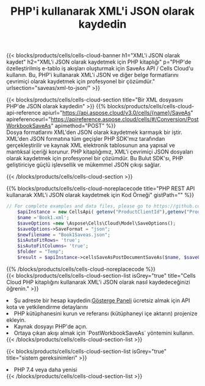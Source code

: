 ﻿---
title:  PHP'i kullanarak XML'i JSON olarak kaydedin
description:  XML formatındaki dosyayı JSON formatındaki dosya olarak kaydetmek için PHP için Aspose.Cells Cloud SDK'yı kullanma.
kwords: Excel, Save XML as JSON, REST, PHP
howto: How to save XML as JSON using Aspose.Cells Cloud PHP library.
---
{{< blocks/products/cells/cells-cloud-banner h1="XML\'i JSON olarak kaydet" h2="XML\'i JSON olarak kaydetmek için PHP kitaplığı" p="PHP\'de özelleştirilmiş e-tablo iş akışları oluşturmak için SaveAs API / Cells Cloud\'u kullanın. Bu, PHP\'i kullanarak XML\'i JSON ve diğer belge formatlarını çevrimiçi olarak kaydetmek için profesyonel bir çözümdür." urlsection="saveas/xml-to-json/" >}}

{{< blocks/products/cells/cells-cloud-section title="Bir XML dosyasını PHP\'de JSON olarak kaydedin" >}}
{{% blocks/products/cells/cells-cloud-api-reference apiurl="https://api.aspose.cloud/v3.0/cells/{name}/SaveAs" apireferenceurl="https://apireference.aspose.cloud/cells/#/Conversion/PostWorkbookSaveAs" apimethod="POST" %}}
<br/>
Dosya formatlarını XML'den JSON olarak kaydetmek karmaşık bir iştir. XML'den JSON formatına tüm geçişler PHP SDK'mız tarafından gerçekleştirilir ve kaynak XML elektronik tablosunun ana yapısal ve mantıksal içeriği korunur. PHP kitaplığımız, XML'i çevrimiçi JSON dosyaları olarak kaydetmek için profesyonel bir çözümdür. Bu Bulut SDK'sı, PHP geliştiriciye güçlü işlevsellik ve mükemmel JSON çıkışı sağlar.

{{< /blocks/products/cells/cells-cloud-section >}}

{{% blocks/products/cells/cells-cloud-noreplacecode title="PHP REST API kullanarak XML\'i JSON olarak kaydetmek için Kod Örneği" gistPath="" %}}
  
```php
// For complete examples and data files, please go to https://github.com/aspose-cells-cloud/aspose-cells-cloud-php/
    $apiInstance = new CellsApi( getenv("ProductClientId"),getenv("ProductClientSecret") );
    $name ='Book1.xml';
    $saveOptions =new \Aspose\Cells\Cloud\Model\SaveOptions();
    $saveOptions->SaveFormat = "json";
    $newfilename = "Book1Saveas.json";
    $isAutoFitRows= 'true';
    $isAutoFitColumns= 'true';
    $folder = "Temp";
    $result = $apiInstance->cellsSaveAsPostDocumentSaveAs($name, $saveOptions, $newfilename,$isAutoFitRows, $isAutoFitColumns, $folder);
```
  
{{% /blocks/products/cells/cells-cloud-noreplacecode %}}
<br/>
{{< blocks/products/cells/cells-cloud-section-list isGrey="true" title="Cells Cloud PHP kitaplığını kullanarak XML\'i JSON olarak nasıl kaydedeceğinizi öğrenin." >}}
<li> Şu adreste bir hesap kaydedin:<a href="https://dashboard.aspose.cloud/">Gösterge Paneli</a> ücretsiz almak için API kota ve yetkilendirme detaylarını</li>
<li>PHP kütüphanesini kurun ve referansı (kütüphaneyi içe aktarın) projenize ekleyin.</li>
<li>Kaynak dosyayı PHP'de açın.</li>
<li>Ortaya çıkan akışı almak için `PostWorkbookSaveAs` yöntemini kullanın.</li>
{{< /blocks/products/cells/cells-cloud-section-list >}}

{{< blocks/products/cells/cells-cloud-section-list isGrey="true" title="sistem gereksinimleri" >}}
<li>PHP 7.4 veya daha yenisi</li>
{{< /blocks/products/cells/cells-cloud-section-list >}}
